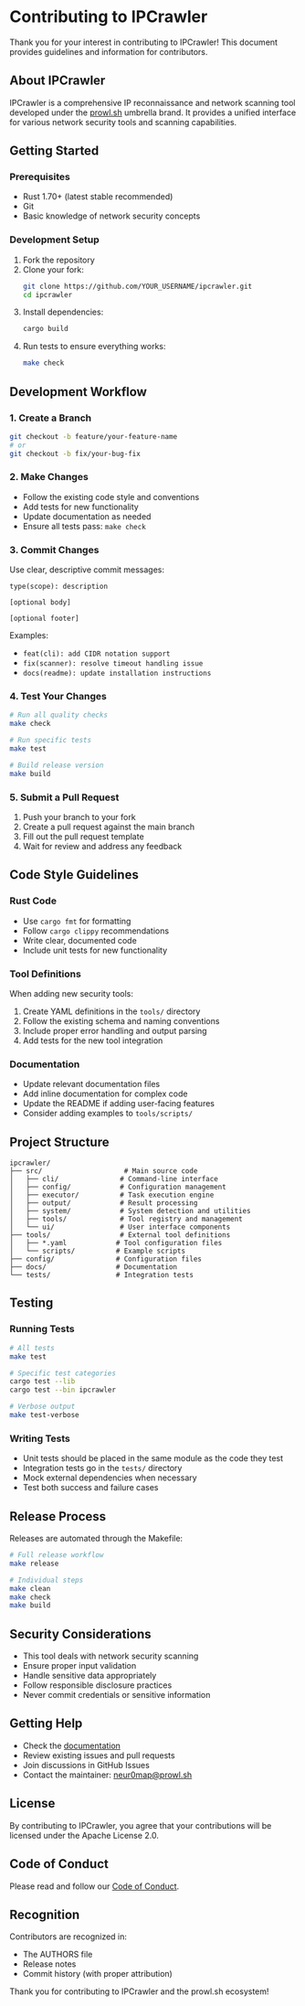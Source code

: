 # Contributing to IPCrawler

Thank you for your interest in contributing to IPCrawler! This document provides guidelines and information for contributors.

## About IPCrawler

IPCrawler is a comprehensive IP reconnaissance and network scanning tool developed under the [prowl.sh](https://prowl.sh) umbrella brand. It provides a unified interface for various network security tools and scanning capabilities.

## Getting Started

### Prerequisites

- Rust 1.70+ (latest stable recommended)
- Git
- Basic knowledge of network security concepts

### Development Setup

1. Fork the repository
2. Clone your fork:
   ```bash
   git clone https://github.com/YOUR_USERNAME/ipcrawler.git
   cd ipcrawler
   ```
3. Install dependencies:
   ```bash
   cargo build
   ```
4. Run tests to ensure everything works:
   ```bash
   make check
   ```

## Development Workflow

### 1. Create a Branch

```bash
git checkout -b feature/your-feature-name
# or
git checkout -b fix/your-bug-fix
```

### 2. Make Changes

- Follow the existing code style and conventions
- Add tests for new functionality
- Update documentation as needed
- Ensure all tests pass: `make check`

### 3. Commit Changes

Use clear, descriptive commit messages:

```
type(scope): description

[optional body]

[optional footer]
```

Examples:
- `feat(cli): add CIDR notation support`
- `fix(scanner): resolve timeout handling issue`
- `docs(readme): update installation instructions`

### 4. Test Your Changes

```bash
# Run all quality checks
make check

# Run specific tests
make test

# Build release version
make build
```

### 5. Submit a Pull Request

1. Push your branch to your fork
2. Create a pull request against the main branch
3. Fill out the pull request template
4. Wait for review and address any feedback

## Code Style Guidelines

### Rust Code

- Use `cargo fmt` for formatting
- Follow `cargo clippy` recommendations
- Write clear, documented code
- Include unit tests for new functionality

### Tool Definitions

When adding new security tools:

1. Create YAML definitions in the `tools/` directory
2. Follow the existing schema and naming conventions
3. Include proper error handling and output parsing
4. Add tests for the new tool integration

### Documentation

- Update relevant documentation files
- Add inline documentation for complex code
- Update the README if adding user-facing features
- Consider adding examples to `tools/scripts/`

## Project Structure

```
ipcrawler/
├── src/                    # Main source code
│   ├── cli/               # Command-line interface
│   ├── config/            # Configuration management
│   ├── executor/          # Task execution engine
│   ├── output/            # Result processing
│   ├── system/            # System detection and utilities
│   ├── tools/             # Tool registry and management
│   └── ui/                # User interface components
├── tools/                 # External tool definitions
│   ├── *.yaml            # Tool configuration files
│   └── scripts/          # Example scripts
├── config/               # Configuration files
├── docs/                 # Documentation
└── tests/                # Integration tests
```

## Testing

### Running Tests

```bash
# All tests
make test

# Specific test categories
cargo test --lib
cargo test --bin ipcrawler

# Verbose output
make test-verbose
```

### Writing Tests

- Unit tests should be placed in the same module as the code they test
- Integration tests go in the `tests/` directory
- Mock external dependencies when necessary
- Test both success and failure cases

## Release Process

Releases are automated through the Makefile:

```bash
# Full release workflow
make release

# Individual steps
make clean
make check
make build
```

## Security Considerations

- This tool deals with network security scanning
- Ensure proper input validation
- Handle sensitive data appropriately
- Follow responsible disclosure practices
- Never commit credentials or sensitive information

## Getting Help

- Check the [documentation](docs/)
- Review existing issues and pull requests
- Join discussions in GitHub Issues
- Contact the maintainer: neur0map@prowl.sh

## License

By contributing to IPCrawler, you agree that your contributions will be licensed under the Apache License 2.0.

## Code of Conduct

Please read and follow our [Code of Conduct](CODE_OF_CONDUCT.md).

## Recognition

Contributors are recognized in:
- The AUTHORS file
- Release notes
- Commit history (with proper attribution)

Thank you for contributing to IPCrawler and the prowl.sh ecosystem!